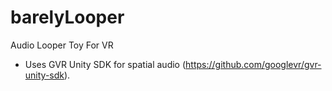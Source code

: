 # barelyLooper
Audio Looper Toy For VR

* Uses GVR Unity SDK for spatial audio (https://github.com/googlevr/gvr-unity-sdk).